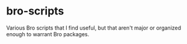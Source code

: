 # bro-scripts
Various Bro scripts that I find useful, but that aren't major or organized enough to warrant Bro packages.
